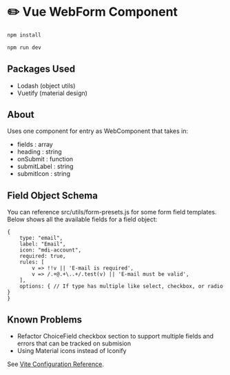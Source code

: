 # :pencil2: Vue WebForm Component

```sh
npm install
```

```sh
npm run dev
```

## Packages Used

- Lodash (object utils)
- Vuetify (material design)

## About

Uses one component for entry as WebComponent that takes in:

- fields : array
- heading : string
- onSubmit : function
- submitLabel : string
- submitIcon : string

## Field Object Schema

You can reference src/utils/form-presets.js for some form field templates. Below shows all the available fields for a field object:

```
{
    type: "email",
    label: "Email",
    icon: "mdi-account",
    required: true,
    rules: [
        v => !!v || 'E-mail is required',
        v => /.+@.+\..+/.test(v) || 'E-mail must be valid',
    ],
    options: { // If type has multiple like select, checkbox, or radio }
}
```

## Known Problems

- Refactor ChoiceField checkbox section to support multiple fields and errors that can be tracked on submision
- Using Material icons instead of Iconify

See [Vite Configuration Reference](https://vitejs.dev/config/).
